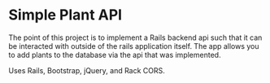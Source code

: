# Simple Plant API

The point of this project is to implement a Rails backend api such that it can be interacted with outside of the rails application itself. The app allows you to add plants to the database via the api that was implemented.

Uses Rails, Bootstrap, jQuery, and Rack CORS. 
